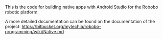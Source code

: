 This is the code for building native apps with Android Studio for the Robobo robotic platform.

A more detailed documentation can be found on the documentation of the project: 
https://bitbucket.org/mytechia/robobo-programming/wiki/Native.md
